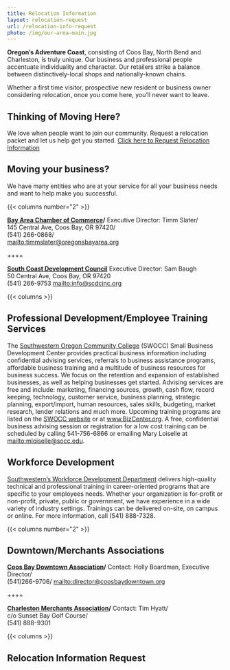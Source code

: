 ```yaml
---
title: Relocation Information
layout: relocation-request
url: /relocation-info-request
photo: /img/our-area-main.jpg
---
```

**Oregon’s Adventure Coast**, consisting of Coos Bay, North Bend and Charleston, is truly unique. Our business and professional people accentuate individuality and character. Our retailers strike a balance between distinctively-local shops and nationally-known chains.

Whether a first time visitor, prospective new resident or business owner considering relocation, once you come here, you’ll never want to leave.

## Thinking of Moving Here?

We love when people want to join our community. Request a relocation packet and let us help get you started. [Click here to Request Relocation Information](#relocationform)

## Moving your business?

We have many entities who are at your service for all your business needs and want to help make you successful.

{{< columns number="2" >}}

**<a href="http://coosbaynorthbendcharlestonchamber.com" target="_blank">Bay Area Chamber of Commerce</a>/**
Executive Director: Timm Slater/\
145 Central Ave, Coos Bay, OR 97420/\
(541) 266-0868/\
<mailto:timmslater@oregonsbayarea.org>

++++

**<a href="https://www.scdcinc.org" target="_blank">South Coast Development Council</a>**
Executive Director: Sam Baugh\
50 Central Ave, Coos Bay, OR 97420\
(541) 266-9753
<mailto:info@scdcinc.org>

{{< columns >}}

## Professional Development/Employee Training Services

The [Southwestern Oregon Community College](https://www.socc.edu) (SWOCC) Small Business Development Center provides practical business information including confidential advising services, referrals to business assistance programs, affordable business training and a multitude of business resources for business success.  We focus on the retention and expansion of established businesses, as well as helping businesses get started.  Advising services are free and include: marketing, financing sources, growth, cash flow, record keeping, technology, customer service, business planning, strategic planning, export/import, human resources, sales skills, budgeting, market research, lender relations and much more.  Upcoming training programs are listed on the [SWOCC website](https://www.socc.edu) or at <a href="https://bizcenter.org" target="_blank">www.BizCenter.org</a>.  A free, confidential business advising session or registration for a low cost training can be scheduled by calling 541-756-6866 or emailing Mary Loiselle at <mailto:mloiselle@socc.edu>.

## Workforce Development

<a href="https://www.socc.edu" target="_blank">Southwestern’s Workforce Development Department</a> delivers high-quality technical and professional training in career-oriented programs that are specific to your employees needs. Whether your organization is for-profit or non-profit, private, public or government, we have experience in a wide variety of industry settings. Trainings can be delivered on-site, on campus or online. For more information, call (541) 888-7328.

{{< columns number="2" >}}

## Downtown/Merchants Associations

**<a href="http://coosbaydowntown.org" target="_blank">Coos Bay Downtown Association</a>/**
Contact: Holly Boardman, Executive Director/\
(541)266-9706/
<mailto:director@coosbaydowntown.org>

++++

**<a href="https://charlestonoregonmerchants.com" target="_blank">Charleston Merchants Association</a>/**
Contact: Tim Hyatt/\
c/o Sunset Bay Golf Course/\
(541) 888-9301

{{< columns >}}

## Relocation Information Request

<script type="text/javascript" src="https://form.jotform.com/jsform/83167269356164"></script>

